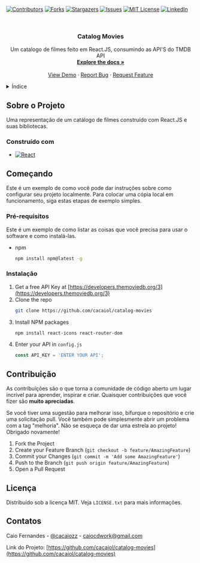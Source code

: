 
[![Contributors][contributors-shield]][contributors-url]
[![Forks][forks-shield]][forks-url]
[![Stargazers][stars-shield]][stars-url]
[![Issues][issues-shield]][issues-url]
[![MIT License][license-shield]][license-url]
[![LinkedIn][linkedin-shield]][linkedin-url]



<!-- PROJECT LOGO -->
<br />
<div align="center">
  <a href="https://github.com/cacaiol/catalog-movies">
  
  </a>

<h3 align="center">Catalog Movies</h3>

  <p align="center">
    Um catalogo de filmes feito em React.JS, consumindo as API'S do TMDB API
    <br />
    <a href="https://github.com/cacaiol/catalog-movies"><strong>Explore the docs »</strong></a>
    <br />
    <br />
    <a href="https://github.com/cacaiol/catalog-movies">View Demo</a>
    ·
    <a href="https://github.com/cacaiol/catalog-movies/issues">Report Bug</a>
    ·
    <a href="https://github.com/cacaiol/catalog-movies/issues">Request Feature</a>
  </p>
</div>

<!-- TABLE OF CONTENTS -->
<details>
  <summary>Índice</summary>
  <ol>
    <li>
      <a href="#sobre-o-projeto">Sobre o Projeto</a>
      <ul>
        <li><a href="#construído-com">Construído com</a></li>
      </ul>
    </li>
    <li>
      <a href="#começando">Começando</a>
      <ul>
        <li><a href="#pré-requisitos">Pré-requisitos</a></li>
        <li><a href="#instalação">Instalação</a></li>
      </ul>
    </li>
    <li><a href="#contribuição">Contribuição</a></li>
    <li><a href="#licença">Licença</a></li>
    <li><a href="#contatos">Contatos</a></li>
  </ol>
</details>

<!-- ABOUT THE PROJECT -->
## Sobre o Projeto

<!-- [![Product Name Screen Shot][product-screenshot]](https://example.com) -->

Uma representação de um catálogo de filmes construído com React.JS e suas bibliotecas.

### Construído com

* [![React][React.js]][React-url]

<!-- GETTING STARTED -->
## Começando

Este é um exemplo de como você pode dar instruções sobre como configurar seu projeto localmente.
Para colocar uma cópia local em funcionamento, siga estas etapas de exemplo simples.

### Pré-requisitos

Este é um exemplo de como listar as coisas que você precisa para usar o software e como instalá-las.
* npm
  ```sh
  npm install npm@latest -g
  ```

### Instalação

1. Get a free API Key at [https://developers.themoviedb.org/3](https://developers.themoviedb.org/3)
2. Clone the repo
   ```sh
   git clone https://github.com/cacaiol/catalog-movies
   ```
3. Install NPM packages
   ```sh
   npm install react-icons react-router-dom
   ```
4. Enter your API in `config.js`
   ```js
   const API_KEY = 'ENTER YOUR API';
   ```


<!-- CONTRIBUTING -->
## Contribuição

As contribuições são o que torna a comunidade de código aberto um lugar incrível para aprender, inspirar e criar. Quaisquer contribuições que você fizer são **muito apreciadas**.

Se você tiver uma sugestão para melhorar isso, bifurque o repositório e crie uma solicitação pull. Você também pode simplesmente abrir um problema com a tag "melhoria".
Não se esqueça de dar uma estrela ao projeto! Obrigado novamente!

1. Fork the Project
2. Create your Feature Branch (`git checkout -b feature/AmazingFeature`)
3. Commit your Changes (`git commit -m 'Add some AmazingFeature'`)
4. Push to the Branch (`git push origin feature/AmazingFeature`)
5. Open a Pull Request


<!-- LICENSE -->
## Licença

Distribuído sob a licença MIT. Veja `LICENSE.txt` para mais informações.


<!-- CONTACT -->
## Contatos

Caio Fernandes - [@cacaiozz](https://www.instagram.com/cacaiozz/) - caiocdwork@gmail.com

Link do Projeto: [https://github.com/cacaiol/catalog-movies](https://github.com/cacaiol/catalog-movies)



<!-- MARKDOWN LINKS & IMAGES -->
<!-- https://www.markdownguide.org/basic-syntax/#reference-style-links -->
[contributors-shield]: https://img.shields.io/github/contributors/github_username/repo_name.svg?style=for-the-badge
[contributors-url]: https://github.com/cacaiol/catalog-movies/graphs/contributors
[forks-shield]: https://img.shields.io/github/forks/github_username/repo_name.svg?style=for-the-badge
[forks-url]: https://github.com/cacaiol/catalog-movies/network/members
[stars-shield]: https://img.shields.io/github/stars/github_username/repo_name.svg?style=for-the-badge
[stars-url]: https://github.com/github_username/repo_name/stargazers
[issues-shield]: https://img.shields.io/github/issues/github_username/repo_name.svg?style=for-the-badge
[issues-url]: https://github.com/cacaiol/catalog-movies/issues
[license-shield]: https://img.shields.io/github/license/github_username/repo_name.svg?style=for-the-badge
[license-url]: https://github.com/github_username/repo_name/blob/master/LICENSE.txt
[linkedin-shield]: https://img.shields.io/badge/-LinkedIn-black.svg?style=for-the-badge&logo=linkedin&colorB=555
[linkedin-url]: https://www.linkedin.com/in/caio-fernandes-174570194/
[product-screenshot]: images/screenshot.png
[Next.js]: https://img.shields.io/badge/next.js-000000?style=for-the-badge&logo=nextdotjs&logoColor=white
[Next-url]: https://nextjs.org/
[React.js]: https://img.shields.io/badge/React-20232A?style=for-the-badge&logo=react&logoColor=61DAFB
[React-url]: https://reactjs.org/
[Bootstrap.com]: https://img.shields.io/badge/Bootstrap-563D7C?style=for-the-badge&logo=bootstrap&logoColor=white
[Bootstrap-url]: https://getbootstrap.com

